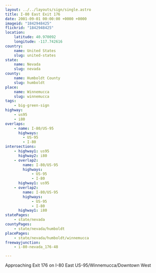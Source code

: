 ```yaml
---
layout: ../../layouts/sign/single.astro
title: I-80 East Exit 176
date: 2001-09-01 00:00:00 +0000 +0000
imageid: "1842948425"
flickrid: "1842948425"
location:
    latitude: 40.970092
    longitude: -117.742616
country:
    name: United States
    slug: united-states
state:
    name: Nevada
    slug: nevada
county:
    name: Humboldt County
    slug: humboldt
place:
    name: Winnemucca
    slug: winnemucca
tags:
    - big-green-sign
highway:
    - us95
    - i80
overlaps:
    - name: I-80/US-95
      highways:
        - US-95
        - I-80
intersections:
    - highway1: us95
      highway2: i80
    - overlap2:
        name: I-80/US-95
        highways:
            - US-95
            - I-80
      highway1: us95
    - overlap2:
        name: I-80/US-95
        highways:
            - US-95
            - I-80
      highway1: i80
statePages:
    - state/nevada
countyPages:
    - state/nevada/humboldt
placePages:
    - state/nevada/humboldt/winnemucca
freewayjunction:
    - i-80-nevada_176-48

---
```

Approaching Exit 176 on I-80 East US-95/Winnemucca/Downtown West